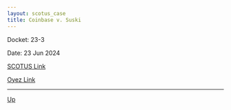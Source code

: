 ```yaml
---
layout: scotus_case
title: Coinbase v. Suski
---
```


Docket: 23-3

Date: 23 Jun 2024

[SCOTUS Link](https://www.supremecourt.gov/opinions/23pdf/602us1r26_k537.pdf)

[Oyez Link](https://www.oyez.org/cases/2024/23-3)

---

[Up](./README.md)